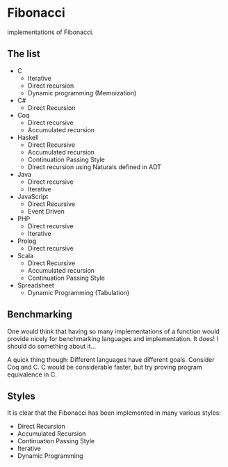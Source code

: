# Fibonacci
implementations of Fibonacci.

## The list
* C
    - Iterative
    - Direct recursion
    - Dynamic programming (Memoization)
* C#
    - Direct Recursion
* Coq
    - Direct recursive
    - Accumulated recursion
* Haskell
    - Direct Recursive
    - Accumulated recursion
    - Continuation Passing Style
    - Direct recursion using Naturals defined in ADT
* Java
    - Direct recursive
    - Iterative
* JavaScript
    - Direct Recursive
    - Event Driven
* PHP
    - Direct recursive
    - Iterative
* Prolog
    - Direct recursive
* Scala
    - Direct Recursive
    - Accumulated recursion
    - Continuation Passing Style
* Spreadsheet
    - Dynamic Programming (Tabulation)

## Benchmarking
One would think that having so many implementations of a function would provide
nicely for benchmarking languages and implementation. It does! I should do
something about it...

A quick thing though: Different languages have different goals. Consider
Coq and C. C would be considerable faster, but try proving program equivalence
in C.

## Styles
It is clear that the Fibonacci has been implemented in many various styles:

* Direct Recursion
* Accumulated Recursion
* Continuation Passing Style
* Iterative
* Dynamic Programming
